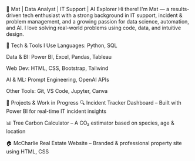 🧠 Mat | Data Analyst | IT Support | AI Explorer
Hi there! I'm Mat — a results-driven tech enthusiast with a strong background in IT support, incident & problem management, and a growing passion for data science, automation, and AI. I love solving real-world problems using code, data, and intuitive design.

🔧 Tech & Tools I Use
Languages: Python, SQL

Data & BI: Power BI, Excel, Pandas, Tableau

Web Dev: HTML, CSS, Bootstrap, Tailwind

AI & ML: Prompt Engineering, OpenAI APIs

Other Tools: Git, VS Code, Jupyter, Canva

🧩 Projects & Work in Progress
🔍 Incident Tracker Dashboard – Built with Power BI for real-time IT incident insights

📊 Tree Carbon Calculator – A CO₂ estimator based on species, age & location

🏠 McCharlie Real Estate Website – Branded & professional property site using HTML, CSS





<!---
mathewchalo7/mathewchalo7 is a ✨ special ✨ repository because its `README.md` (this file) appears on your GitHub profile.
You can click the Preview link to take a look at your changes.
--->
